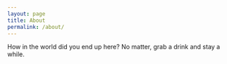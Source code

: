 ```yaml
---
layout: page
title: About
permalink: /about/
---
```


How in the world did you end up here? No matter, grab a drink and stay a while.
